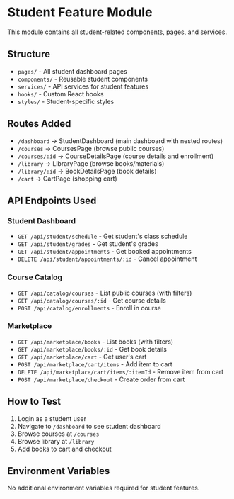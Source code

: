 # Student Feature Module

This module contains all student-related components, pages, and services.

## Structure
- `pages/` - All student dashboard pages
- `components/` - Reusable student components
- `services/` - API services for student features
- `hooks/` - Custom React hooks
- `styles/` - Student-specific styles

## Routes Added
- `/dashboard` → StudentDashboard (main dashboard with nested routes)
- `/courses` → CoursesPage (browse public courses)
- `/courses/:id` → CourseDetailsPage (course details and enrollment)
- `/library` → LibraryPage (browse books/materials)
- `/library/:id` → BookDetailsPage (book details)
- `/cart` → CartPage (shopping cart)

## API Endpoints Used
### Student Dashboard
- `GET /api/student/schedule` - Get student's class schedule
- `GET /api/student/grades` - Get student's grades
- `GET /api/student/appointments` - Get booked appointments
- `DELETE /api/student/appointments/:id` - Cancel appointment

### Course Catalog
- `GET /api/catalog/courses` - List public courses (with filters)
- `GET /api/catalog/courses/:id` - Get course details
- `POST /api/catalog/enrollments` - Enroll in course

### Marketplace
- `GET /api/marketplace/books` - List books (with filters)
- `GET /api/marketplace/books/:id` - Get book details
- `GET /api/marketplace/cart` - Get user's cart
- `POST /api/marketplace/cart/items` - Add item to cart
- `DELETE /api/marketplace/cart/items/:itemId` - Remove item from cart
- `POST /api/marketplace/checkout` - Create order from cart

## How to Test
1. Login as a student user
2. Navigate to `/dashboard` to see student dashboard
3. Browse courses at `/courses`
4. Browse library at `/library`
5. Add books to cart and checkout

## Environment Variables
No additional environment variables required for student features.
